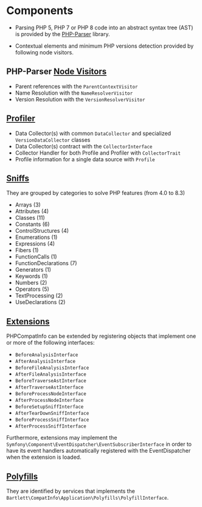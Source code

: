 <!-- markdownlint-disable MD013 -->
# Components

- Parsing PHP 5, PHP 7 or PHP 8 code into an abstract syntax tree (AST) is provided by
  the [PHP-Parser](https://github.com/nikic/PHP-Parser) library.

- Contextual elements and minimum PHP versions detection provided by following node visitors.

## PHP-Parser [Node Visitors](./parser/README.md)

- Parent references with the `ParentContextVisitor`
- Name Resolution with the `NameResolverVisitor`
- Version Resolution with the `VersionResolverVisitor`

## [Profiler](./profiler/README.md)

- Data Collector(s) with common `DataCollector` and specialized `VersionDataCollector` classes
- Data Collector(s) contract with the `CollectorInterface`
- Collector Handler for both Profile and Profiler with `CollectorTrait`
- Profile information for a single data source with `Profile`

## [Sniffs](./sniffs/README.md)

They are grouped by categories to solve PHP features (from 4.0 to 8.3)

- Arrays (3)
- Attributes (4)
- Classes (11)
- Constants (6)
- ControlStructures (4)
- Enumerations (1)
- Expressions (4)
- Fibers (1)
- FunctionCalls (1)
- FunctionDeclarations (7)
- Generators (1)
- Keywords (1)
- Numbers (2)
- Operators (5)
- TextProcessing (2)
- UseDeclarations (2)

## [Extensions](./extensions/README.md)

PHPCompatInfo can be extended by registering objects that implement one or more of the following interfaces:

- `BeforeAnalysisInterface`
- `AfterAnalysisInterface`
- `BeforeFileAnalysisInterface`
- `AfterFileAnalysisInterface`
- `BeforeTraverseAstInterface`
- `AfterTraverseAstInterface`
- `BeforeProcessNodeInterface`
- `AfterProcessNodeInterface`
- `BeforeSetupSniffInterface`
- `AfterTearDownSniffInterface`
- `BeforeProcessSniffInterface`
- `AfterProcessSniffInterface`

Furthermore, extensions may implement the `Symfony\Component\EventDispatcher\EventSubscriberInterface` in order to have its event handlers automatically registered with the EventDispatcher when the extension is loaded.

## [Polyfills](./polyfills/README.md)

They are identified by services that implements the `Bartlett\CompatInfo\Application\Polyfills\PolyfillInterface`.

